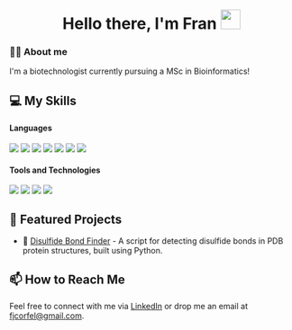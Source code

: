 <h1 align="center">Hello there, I'm Fran <img src="https://media.giphy.com/media/hvRJCLFzcasrR4ia7z/giphy.gif" width="35"></h1>


### 👨‍🔬 About me

I'm a biotechnologist currently pursuing a MSc in Bioinformatics!



## 💻 My Skills

#### Languages

<span>
  <img src="https://img.shields.io/badge/python-3670A0?style=for-the-badge&logo=python&logoColor=ffdd54">
  <img src="https://img.shields.io/badge/r-%23276DC3.svg?style=for-the-badge&logo=r&logoColor=white">
  <img src="https://img.shields.io/badge/bash_script-%23121011.svg?style=for-the-badge&logo=gnu-bash&logoColor=white">
  <img src="https://img.shields.io/badge/c-%2300599C.svg?style=for-the-badge&logo=c&logoColor=white">
  <img src="https://img.shields.io/badge/HTML5-E34F26?style=for-the-badge&logo=html5&logoColor=white">
  <img src="https://img.shields.io/badge/CSS3-1572B6?style=for-the-badge&logo=css3&logoColor=white">
  <img src="https://img.shields.io/badge/markdown-%23000000.svg?style=for-the-badge&logo=markdown&logoColor=white">
</span>


#### Tools and Technologies 

<span>
  <img src="https://img.shields.io/badge/Git-F05032?style=for-the-badge&logo=git&logoColor=white">
  <img src="https://img.shields.io/badge/mysql-4479A1.svg?style=for-the-badge&logo=mysql&logoColor=white">
  <img src="https://img.shields.io/badge/Linux-FCC624?style=for-the-badge&logo=linux&logoColor=black">
  <img src="https://img.shields.io/badge/latex-%23008080.svg?style=for-the-badge&logo=latex&logoColor=white">
</span>
  
  
## 📁 Featured Projects

- 🔗 [Disulfide Bond Finder](https://github.com/fjcorfel/disulfide-bond-finder) - A script for detecting disulfide bonds in PDB protein structures, built using Python.


## 📫 How to Reach Me

Feel free to connect with me via [LinkedIn](https://www.linkedin.com/in/fjcorfel/) or drop me an email at [fjcorfel@gmail.com](mailto:fjcorfel@gmail.com).
